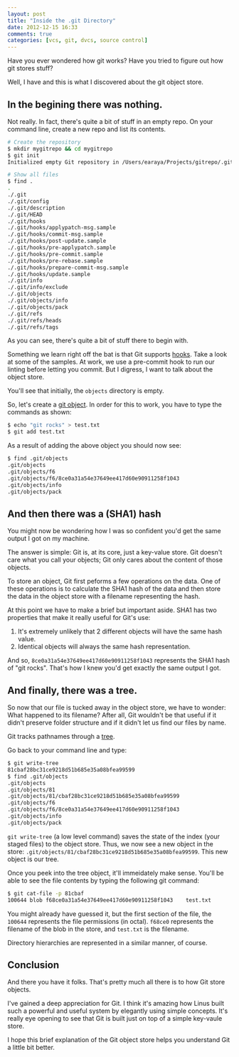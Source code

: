 ```yaml
---
layout: post
title: "Inside the .git Directory"
date: 2012-12-15 16:33
comments: true
categories: [vcs, git, dvcs, source control]
---
```


Have you ever wondered how git works? Have you tried to figure out how git stores stuff?

Well, I have and this is what I discovered about the git object store.

## In the begining there was nothing.

Not really. In fact, there's quite a bit of stuff in an empty repo. On your command line, create a new repo and list its contents.

```bash
# Create the repository
$ mkdir mygitrepo && cd mygitrepo
$ git init
Initialized empty Git repository in /Users/earaya/Projects/gitrepo/.git/

# Show all files
$ find .
.
./.git
./.git/config
./.git/description
./.git/HEAD
./.git/hooks
./.git/hooks/applypatch-msg.sample
./.git/hooks/commit-msg.sample
./.git/hooks/post-update.sample
./.git/hooks/pre-applypatch.sample
./.git/hooks/pre-commit.sample
./.git/hooks/pre-rebase.sample
./.git/hooks/prepare-commit-msg.sample
./.git/hooks/update.sample
./.git/info
./.git/info/exclude
./.git/objects
./.git/objects/info
./.git/objects/pack
./.git/refs
./.git/refs/heads
./.git/refs/tags
```

As you can see, there's quite a bit of stuff there to begin with.

Something we learn right off the bat is that Git supports [hooks](http://git-scm.com/book/en/Customizing-Git-Git-Hooks). Take a look at some of the samples. At work, we use a pre-commit hook to run our linting before letting you commit. But I digress, I want to talk about the object store.

You'll see that initially, the `objects` directory is empty.

So, let's create a [git object](http://git-scm.com/book/en/Git-Internals-Git-Objects). In order for this to work, you have to type the commands as shown:

```bash
$ echo "git rocks" > test.txt
$ git add test.txt
```

As a result of adding the above object you should now see:

```bash
$ find .git/objects
.git/objects
.git/objects/f6
.git/objects/f6/8ce0a31a54e37649ee417d60e90911258f1043
.git/objects/info
.git/objects/pack
```

## And then there was a (SHA1) hash

You might now be wondering how I was so confident you'd get the same output I got on my machine.

The answer is simple: Git is, at its core, just a key-value store. Git doesn't care what you call your objects; Git only cares about the content of those objects.

To store an object, Git first peforms a few operations on the data. One of these operations is to calculate the SHA1 hash of the data and then store the data in the object store with a filename representing the hash.

At this point we have to make a brief but important aside. SHA1 has two properties that make it really useful for Git's use:

1. It's extremely unlikely that 2 different objects will have the same hash value.
2. Identical objects will always the same hash representation.


And so, `8ce0a31a54e37649ee417d60e90911258f1043` represents the SHA1 hash of "git rocks". That's how I knew you'd get exactly the same output I got.

## And finally, there was a tree.

So now that our file is tucked away in the object store, we have to wonder: What happened to its filename? After all, Git wouldn't be that useful if it didn't preserve folder structure and if it didn't let us find our files by name.

Git tracks pathnames through a [tree](http://git-scm.com/book/en/Git-Internals-Git-Objects#Tree-Objects).

Go back to your command line and type:

```bash
$ git write-tree
81cbaf28bc31ce9218d51b685e35a08bfea99599
$ find .git/objects
.git/objects
.git/objects/81
.git/objects/81/cbaf28bc31ce9218d51b685e35a08bfea99599
.git/objects/f6
.git/objects/f6/8ce0a31a54e37649ee417d60e90911258f1043
.git/objects/info
.git/objects/pack
```

`git write-tree` (a low level command) saves the state of the index (your staged files) to the object store. Thus, we now see a new object in the store: `.git/objects/81/cbaf28bc31ce9218d51b685e35a08bfea99599`. This new object is our tree.

Once you peek into the tree object, it'll immeidately make sense. You'll be able to see the file contents by typing the following git command:

```bash
$ git cat-file -p 81cbaf
100644 blob f68ce0a31a54e37649ee417d60e90911258f1043    test.txt
```

You might already have guessed it, but the first section of the file, the `100644` represents the file permissions (in octal). `f68ce0` represents the filename of the blob in the store, and `test.txt` is the filename.

Directory hierarchies are represented in a similar manner, of course.

## Conclusion

And there you have it folks. That's pretty much all there is to how Git store objects.

I've gained a deep appreciation for Git. I think it's amazing how Linus built such a powerful and useful system by elegantly using simple concepts. It's really eye opening to see that Git is built just on top of a simple key-vaule store.

I hope this brief explanation of the Git object store helps you understand Git a little bit better.